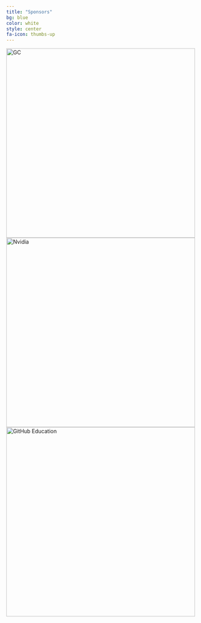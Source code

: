 ```yaml
---
title: "Sponsors"
bg: blue
color: white
style: center
fa-icon: thumbs-up
---
```


<a href="https://cloud.google.com/edu/"><img src="img/logos/googlecloud486x300.png" alt="GC" style="width: 500px;"/></a>
<br>
<a href="https://www.nvidia.com/en-us/deep-learning-ai/education/"><img src="img/logos/nvidiadli-300x98.png" alt="Nvidia" style="width: 500px;"/></a>
<br>
<a href="https://education.github.com/"><img src="img/logos/github-300.png" alt="GitHub Education" style="width: 500px;"/></a>
